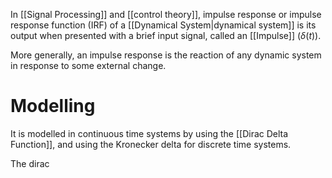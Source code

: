 In [[Signal Processing]] and [[control theory]], impulse response or impulse response function (IRF) of a [[Dynamical System|dynamical system]] is its output when presented with a brief input signal, called an [[Impulse]] ($\delta(t)$).

More generally, an impulse response is the reaction of any dynamic system in response to some external change.
# Modelling
It is modelled in continuous time systems by using the [[Dirac Delta Function]], and using the Kronecker delta for discrete time systems.

The dirac

